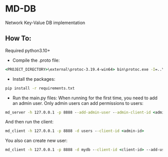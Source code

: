 # MD-DB
Network Key-Value DB implementation

## How To:

Required python3.10+

* Compile the .proto file:
```cmd
<PROJECT_DIRECTORY>\external\protoc-3.19.4-win64> bin\protoc.exe -I=..\..\ --python_out=..\..\ ..\..\mdlib\mdlib\md.proto
```

* Install the packages:
```cmd
pip install -r requirements.txt
```

* Run the main.py files:
When running for the first time, you need to add an admin user.
Only admin users can add permissions to users:

```cmd
md_server -h 127.0.0.1 -p 8888 --add-admin-user --admin-client-id <admin-id> --admin-password <admin-password>
```

And then run the client:
```cmd
md_client -h 127.0.0.1 -p 8888 -d users --client-id <admin-id>
```

You also can create new user:
```cmd
md_client -h 127.0.0.1 -p 8888 -d mydb --client-id <client-id> --add-user
```
